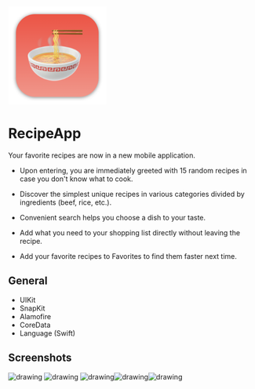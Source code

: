 <img src="https://github.com/Abilay10101/RecipeApp/blob/main/icon.png" alt="drawing" width="200"/>

#  RecipeApp

Your favorite recipes are now in a new mobile application. 

- Upon entering, you are immediately greeted with 15 random recipes in case you don't know what to cook. 

- Discover the simplest unique recipes in various categories divided by ingredients (beef, rice, etc.). 

- Convenient search helps you choose a dish to your taste. 

- Add what you need to your shopping list directly without leaving the recipe. 

- Add your favorite recipes to Favorites to find them faster next time.

## General

- UIKit
- SnapKit
- Alamofire
- CoreData
- Language (Swift)

## Screenshots

<img src="https://github.com/Abilay10101/RecipeApp/blob/main/img1.jpg" alt="drawing" width="200"/> <img src="https://github.com/Abilay10101/RecipeApp/blob/main/img2.jpg" alt="drawing" width="200"/> <img src="https://github.com/Abilay10101/RecipeApp/blob/main/img3.jpg" alt="drawing" width="200"/><img src="https://github.com/Abilay10101/RecipeApp/blob/main/img4.jpg" alt="drawing" width="200"/><img src="https://github.com/Abilay10101/RecipeApp/blob/main/img5.jpg" alt="drawing" width="200"/>
